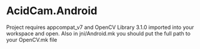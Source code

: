 # AcidCam.Android

Project requires appcompat_v7 and OpenCV Library 3.1.0 
imported into your workspace and open.
Also in jni/Android.mk you should put the full path to your OpenCV.mk file
